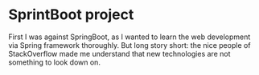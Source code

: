 # SprintBoot project

First I was against SpringBoot, as I wanted to learn the web development via Spring framework thoroughly.
But long story short: the nice people of StackOverflow made me understand that new technologies are not something to look down on.
